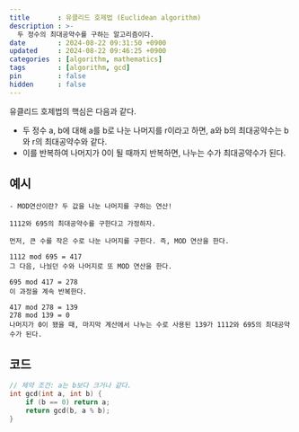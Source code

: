 ```yaml
---
title       : 유클리드 호제법 (Euclidean algorithm)
description : >-
  두 정수의 최대공약수를 구하는 알고리즘이다.
date        : 2024-08-22 09:31:50 +0900
updated     : 2024-08-22 09:46:25 +0900
categories  : [algorithm, mathematics]
tags        : [algorithm, gcd]
pin         : false
hidden      : false
---
```


유클리드 호제법의 핵심은 다음과 같다.
- 두 정수 a, b에 대해 a를 b로 나눈 나머지를 r이라고 하면, a와 b의 최대공약수는 b와 r의 최대공약수와 같다.
- 이를 반복하여 나머지가 0이 될 때까지 반복하면, 나누는 수가 최대공약수가 된다.

## 예시
```plaintext
- MOD연산이란? 두 값을 나눈 나머지를 구하는 연산!

1112와 695의 최대공약수를 구한다고 가정하자.

먼저, 큰 수를 작은 수로 나눈 나머지를 구한다. 즉, MOD 연산을 한다.

1112 mod 695 = 417
그 다음, 나눴던 수와 나머지로 또 MOD 연산을 한다.

695 mod 417 = 278
이 과정을 계속 반복한다.

417 mod 278 = 139
278 mod 139 = 0
나머지가 0이 됐을 때, 마지막 계산에서 나누는 수로 사용된 139가 1112와 695의 최대공약수가 된다.
```

## 코드
```cpp
// 제약 조건: a는 b보다 크거나 같다.
int gcd(int a, int b) {
    if (b == 0) return a;
    return gcd(b, a % b);
}
```